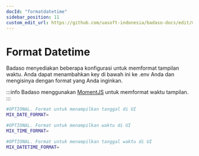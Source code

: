 ```yaml
---
docId: "formatdatetime"
sidebar_position: 11
custom_edit_url: https://github.com/uasoft-indonesia/badaso-docs/edit/main/i18n/id/docusaurus-plugin-content-docs/current/core-concept/format-datetime.md
---
```


# Format Datetime

Badaso menyediakan beberapa konfigurasi untuk memformat tampilan waktu. Anda dapat menambahkan key di bawah ini ke .env Anda dan mengisinya dengan format yang Anda inginkan.

:::info
Badaso menggunakan <a href="https://momentjs.com/docs/#/displaying/format/" target="_blank">MomentJS</a> untuk memformat waktu tampilan.
:::

```bash
#OPTIONAL. Format untuk menampilkan tanggal di UI
MIX_DATE_FORMAT=

#OPTIONAL. Format untuk menampilkan waktu di UI
MIX_TIME_FORMAT=

#OPTIONAL. Format untuk menampilkan tanggal waktu di UI
MIX_DATETIME_FORMAT=
```
